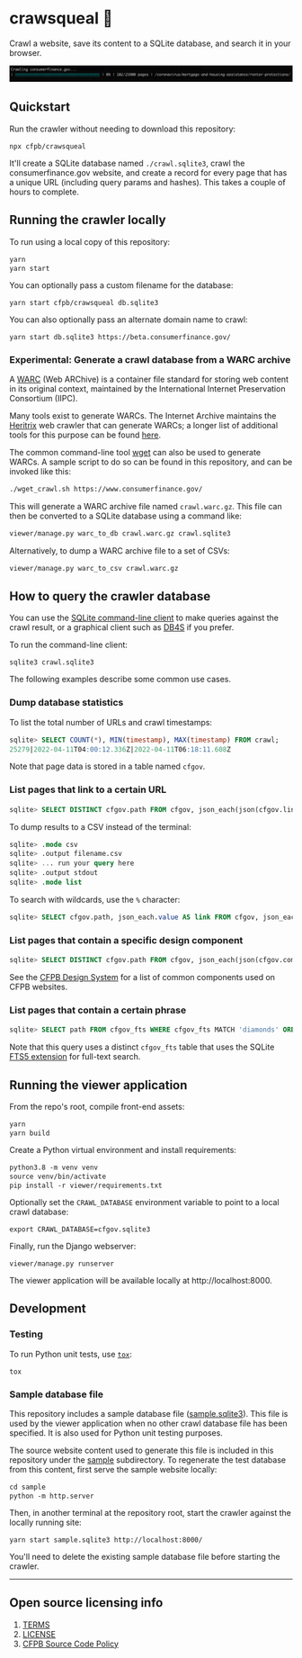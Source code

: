# crawsqueal 🦜

Crawl a website, save its content to a SQLite database, and search it in your browser.

![crawsqueal-screenshot](screenshot.png)

## Quickstart

Run the crawler without needing to download this repository:

```
npx cfpb/crawsqueal
```

It'll create a SQLite database named `./crawl.sqlite3`, crawl the consumerfinance.gov website, and create a record for every page that has a unique URL (including query params and hashes). This takes a couple of hours to complete.

## Running the crawler locally

To run using a local copy of this repository:

```
yarn
yarn start
```

You can optionally pass a custom filename for the database:

```
yarn start cfpb/crawsqueal db.sqlite3
```

You can also optionally pass an alternate domain name to crawl:

```
yarn start db.sqlite3 https://beta.consumerfinance.gov/
```

### Experimental: Generate a crawl database from a WARC archive

A [WARC](https://archive-it.org/blog/post/the-stack-warc-file/)
(Web ARChive)  is a container file standard for storing web content in its original context,
maintained by the International Internet Preservation Consortium (IIPC).

Many tools exist to generate WARCs.
The Internet Archive maintains the
[Heritrix](https://github.com/internetarchive/heritrix3) web crawler that can generate WARCs;
a longer list of additional tools for this purpose can be found
[here](http://dhamaniasad.github.io/WARCTools/).

The common command-line tool
[wget](https://wiki.archiveteam.org/index.php/Wget_with_WARC_output)
can also be used to generate WARCs. A sample script to do so can be found in this repository,
and can be invoked like this:

```sh
./wget_crawl.sh https://www.consumerfinance.gov/
```

This will generate a WARC archive file named `crawl.warc.gz`.
This file can then be converted to a SQLite database using a command like:

```sh
viewer/manage.py warc_to_db crawl.warc.gz crawl.sqlite3
```

Alternatively, to dump a WARC archive file to a set of CSVs:

```sh
viewer/manage.py warc_to_csv crawl.warc.gz
```

## How to query the crawler database

You can use the
[SQLite command-line client](https://www.sqlite.org/cli.html)
to make queries against the crawl result,
or a graphical client such as [DB4S](https://github.com/sqlitebrowser/sqlitebrowser) if you prefer.

To run the command-line client:

```
sqlite3 crawl.sqlite3
```

The following examples describe some common use cases.

### Dump database statistics

To list the total number of URLs and crawl timestamps:

```sql
sqlite> SELECT COUNT(*), MIN(timestamp), MAX(timestamp) FROM crawl;
25279|2022-04-11T04:00:12.336Z|2022-04-11T06:18:11.608Z
```

Note that page data is stored in a table named `cfgov`.

### List pages that link to a certain URL

```sql
sqlite> SELECT DISTINCT cfgov.path FROM cfgov, json_each(json(cfgov.links)) WHERE json_each.value LIKE '/plain-writing/' ORDER BY cfgov.path;
```

To dump results to a CSV instead of the terminal:

```sql
sqlite> .mode csv
sqlite> .output filename.csv
sqlite> ... run your query here
sqlite> .output stdout
sqlite> .mode list
```

To search with wildcards, use the `%` character:

```sql
sqlite> SELECT cfgov.path, json_each.value AS link FROM cfgov, json_each(json(cfgov.links)) WHERE json_each.value LIKE '/about-us/blog/%' ORDER BY cfgov.path, link;
```

### List pages that contain a specific design component

```sql
sqlite> SELECT DISTINCT cfgov.path FROM cfgov, json_each(json(cfgov.components)) WHERE json_each.value LIKE 'o-featured-content-module' ORDER BY cfgov.path;
```

See the [CFPB Design System](https://cfpb.github.io/design-system/)
for a list of common components used on CFPB websites.

### List pages that contain a certain phrase

```sql
sqlite> SELECT path FROM cfgov_fts WHERE cfgov_fts MATCH 'diamonds' ORDER BY path;
```

Note that this query uses a distinct `cfgov_fts` table that uses the SQLite [FTS5 extension](https://www.sqlite.org/fts5.html) for full-text search.

## Running the viewer application

From the repo's root, compile front-end assets:

```
yarn
yarn build
```

Create a Python virtual environment and install requirements:

```
python3.8 -m venv venv
source venv/bin/activate
pip install -r viewer/requirements.txt
```

Optionally set the `CRAWL_DATABASE` environment variable to point to a local crawl database:

```
export CRAWL_DATABASE=cfgov.sqlite3
```

Finally, run the Django webserver:

```
viewer/manage.py runserver
```

The viewer application will be available locally at http://localhost:8000.

## Development

### Testing

To run Python unit tests, use [`tox`](https://tox.wiki/en/latest/):

```
tox
```

### Sample database file

This repository includes a sample database file ([sample.sqlite3](./sample.sqlite3)).
This file is used by the viewer application when no other crawl database file has been specified.
It is also used for Python unit testing purposes.

The source website content used to generate this file is included in this repository
under the [sample](./sample) subdirectory. To regenerate the test database from this content,
first serve the sample website locally:

```
cd sample
python -m http.server
```

Then, in another terminal at the repository root, start the crawler against the locally running site:

```
yarn start sample.sqlite3 http://localhost:8000/
```

You'll need to delete the existing sample database file before starting the crawler.

----

## Open source licensing info
1. [TERMS](TERMS.md)
2. [LICENSE](LICENSE)
3. [CFPB Source Code Policy](https://github.com/cfpb/source-code-policy/)
